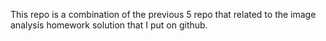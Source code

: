 This repo is a combination of the previous 5 repo that related to the image analysis homework solution that I put on github.

